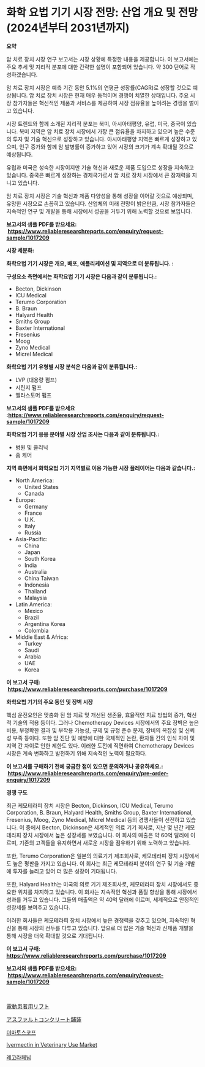 <p><h1>화학 요법 기기 시장 전망: 산업 개요 및 전망 (2024년부터 2031년까지)</h1></p><p><strong>요약</strong></p>
<p><p>암 치료 장치 시장 연구 보고서는 시장 상황에 특정한 내용을 제공합니다. 이 보고서에는 주요 추세 및 지리적 분포에 대한 간략한 설명이 포함되어 있습니다. 약 300 단어로 작성하겠습니다.</p><p>암 치료 장치 시장은 예측 기간 동안 5.1%의 연평균 성장률(CAGR)로 성장할 것으로 예상됩니다. 암 치료 장치 시장은 현재 매우 동적이며 경쟁이 치열한 상태입니다. 주요 시장 참가자들은 혁신적인 제품과 서비스를 제공하여 시장 점유율을 높이려는 경쟁을 벌이고 있습니다.</p><p>시장 트렌드와 함께 소개된 지리적 분포는 북미, 아시아태평양, 유럽, 미국, 중국이 있습니다. 북미 지역은 암 치료 장치 시장에서 가장 큰 점유율을 차지하고 있으며 높은 수준의 투자 및 기술 혁신으로 성장하고 있습니다. 아시아태평양 지역은 빠르게 성장하고 있으며, 인구 증가와 함께 암 발병률이 증가하고 있어 시장의 크기가 계속 확대될 것으로 예상됩니다.</p><p>유럽과 미국은 성숙한 시장이지만 기술 혁신과 새로운 제품 도입으로 성장을 지속하고 있습니다. 중국은 빠르게 성장하는 경제국가로서 암 치료 장치 시장에서 큰 잠재력을 지니고 있습니다.</p><p>암 치료 장치 시장은 기술 혁신과 제품 다양성을 통해 성장을 이어갈 것으로 예상되며, 유망한 시장으로 손꼽히고 있습니다. 산업체의 미래 전망이 밝은만큼, 시장 참가자들은 지속적인 연구 및 개발을 통해 시장에서 성공을 거두기 위해 노력할 것으로 보입니다.</p></p>
<p><strong>보고서의 샘플 PDF를 받으세요: &nbsp;<a href="https://www.reliableresearchreports.com/enquiry/request-sample/1017209">https://www.reliableresearchreports.com/enquiry/request-sample/1017209</a></strong></p>
<p><strong>시장 세분화:</strong></p>
<p><strong> 화학요법 기기 시장은 개요, 배포, 애플리케이션 및 지역으로 더 분류됩니다. :</strong></p>
<p><strong>구성요소 측면에서는 화학요법 기기 시장은 다음과 같이 분류됩니다.:</strong></p>
<p><ul><li>Becton, Dickinson</li><li>ICU Medical</li><li>Terumo Corporation</li><li>B. Braun</li><li>Halyard Health</li><li>Smiths Group</li><li>Baxter International</li><li>Fresenius</li><li>Moog</li><li>Zyno Medical</li><li>Micrel Medical</li></ul></p>
<p><strong> 화학요법 기기 유형별 시장 분석은 다음과 같이 분류됩니다.:</strong></p>
<p><ul><li>LVP (대용량 펌프)</li><li>시린지 펌프</li><li>엘라스토머 펌프</li></ul></p>
<p><strong>보고서의 샘플 PDF를 받으세요 :<a href="https://www.reliableresearchreports.com/enquiry/request-sample/1017209">https://www.reliableresearchreports.com/enquiry/request-sample/1017209</a></strong></p>
<p><strong> 화학요법 기기 응용 분야별 시장 산업 조사는 다음과 같이 분류됩니다.:</strong></p>
<p><ul><li>병원 및 클리닉</li><li>홈 케어</li></ul></p>
<p><strong>지역 측면에서 화학요법 기기 지역별로 이용 가능한 시장 플레이어는 다음과 같습니다.:</strong></p>
<p><ul>
    <li>
        North America:
        <ul>
            <li>United States</li>
            <li>Canada</li>
        </ul>
    </li>
    <li>
        Europe:
        <ul>
            <li>Germany</li>
            <li>France</li>
            <li>U.K.</li>
            <li>Italy</li>
            <li>Russia</li>
        </ul>
    </li>
    <li>
        Asia-Pacific:
        <ul>
            <li>China</li>
            <li>Japan</li>
            <li>South Korea</li>
            <li>India</li>
            <li>Australia</li>
            <li>China Taiwan</li>
            <li>Indonesia</li>
            <li>Thailand</li>
            <li>Malaysia</li>
        </ul>
    </li>
    <li>
        Latin America:
        <ul>
            <li>Mexico</li>
            <li>Brazil</li>
            <li>Argentina Korea</li>
            <li>Colombia</li>
        </ul>
    </li>
    <li>
        Middle East & Africa:
        <ul>
            <li>Turkey</li>
            <li>Saudi</li>
            <li>Arabia</li>
            <li>UAE</li>
            <li>Korea</li>
        </ul>
    </li>
    </ul></p>
<p><strong>이 보고서 구매: &nbsp;<a href="https://www.reliableresearchreports.com/purchase/1017209">https://www.reliableresearchreports.com/purchase/1017209</a></strong></p>
<p><strong>화학요법 기기의 주요 동인 및 장벽 시장</strong></p>
<p><p>핵심 운전요인은 맞춤화 된 암 치료 및 개선된 생존율, 효율적인 치료 방법의 증가, 혁신적 기술의 적용 등이다. 그러나 Chemotherapy Devices 시장에서의 주요 장벽은 높은 비용, 부정확한 결과 및 부작용 가능성, 규제 및 규정 준수 문제, 장비의 복잡성 및 신뢰성 부족 등이다. 또한 암 진단 및 예방에 대한 국제적인 논란, 환자들 간의 인식 차이 및 지역 간 차이로 인한 제한도 있다. 이러한 도전에 직면하여 Chemotherapy Devices 시장은 계속 변화하고 발전하기 위해 지속적인 노력이 필요하다.</p></p>
<p><strong>이 보고서를 구매하기 전에 궁금한 점이 있으면 문의하거나 공유하세요.: &nbsp;<a href="https://www.reliableresearchreports.com/enquiry/pre-order-enquiry/1017209">https://www.reliableresearchreports.com/enquiry/pre-order-enquiry/1017209</a></strong></p>
<p><strong>경쟁 구도</strong></p>
<p><p>최근 케모테라피 장치 시장은 Becton, Dickinson, ICU Medical, Terumo Corporation, B. Braun, Halyard Health, Smiths Group, Baxter International, Fresenius, Moog, Zyno Medical, Micrel Medical 등의 경쟁사들이 선전하고 있습니다. 이 중에서 Becton, Dickinson은 세계적인 의료 기기 회사로, 지난 몇 년간 케모테라피 장치 시장에서 높은 성장세를 보였습니다. 이 회사의 매출은 약 60억 달러에 이르며, 기존의 고객들을 유지하면서 새로운 시장을 점유하기 위해 노력하고 있습니다.</p><p>또한, Terumo Corporation은 일본의 의료기기 제조회사로, 케모테라피 장치 시장에서도 높은 평판을 가지고 있습니다. 이 회사는 최근 케모테라피 분야의 연구 및 기술 개발에 투자를 늘리고 있어 더 많은 성장이 기대됩니다.</p><p>또한, Halyard Health는 미국의 의료 기기 제조회사로, 케모테라피 장치 시장에서도 중요한 위치를 차지하고 있습니다. 이 회사는 지속적인 혁신과 품질 향상을 통해 시장에서 성과를 거두고 있습니다. 그들의 매출액은 약 40억 달러에 이르며, 세계적으로 안정적인 성장세를 보여주고 있습니다.</p><p>이러한 회사들은 케모테라피 장치 시장에서 높은 경쟁력을 갖추고 있으며, 지속적인 혁신을 통해 시장의 선두를 다투고 있습니다. 앞으로 더 많은 기술 혁신과 신제품 개발을 통해 시장을 더욱 확대할 것으로 기대됩니다.</p></p>
<p><strong>이 보고서 구매: &nbsp; <a href="https://www.reliableresearchreports.com/purchase/1017209">https://www.reliableresearchreports.com/purchase/1017209</a></strong></p>
<p><strong>보고서의 샘플 PDF를 받으세요: &nbsp;<a href="https://www.reliableresearchreports.com/enquiry/request-sample/1017209">https://www.reliableresearchreports.com/enquiry/request-sample/1017209</a></strong><strong></strong></p>
<p>&nbsp;</p>
<p><p><a href="https://medium.com/@rudysimonis2023/%E9%9B%BB%E5%8B%95%E6%82%A3%E8%80%85%E3%83%AA%E3%83%95%E3%83%88%E3%81%AE%E5%B8%82%E5%A0%B4%E5%8B%95%E5%90%91-%E5%B8%82%E5%A0%B4%E3%83%88%E3%83%AC%E3%83%B3%E3%83%89-%E6%88%90%E9%95%B7-2024%E5%B9%B4%E3%81%8B%E3%82%892031%E5%B9%B4%E3%81%BE%E3%81%A7%E3%81%AE%E4%BA%88%E6%B8%AC-21a70cc44e5d">電動患者用リフト</a></p><p><a href="https://medium.com/@rudysimonis2023/%E3%82%A2%E3%82%B9%E3%83%95%E3%82%A1%E3%83%AB%E3%83%88%E3%82%B3%E3%83%B3%E3%82%AF%E3%83%AA%E3%83%BC%E3%83%88%E3%83%91%E3%82%A4%E3%83%90%E3%83%BC%E5%B8%82%E5%A0%B4%E3%81%AE%E3%83%88%E3%83%AC%E3%83%B3%E3%83%89%E3%81%A8%E5%B8%82%E5%A0%B4%E5%88%86%E6%9E%90%E3%81%AF-2024%E5%B9%B4%E3%81%8B%E3%82%892031%E5%B9%B4%E3%81%BE%E3%81%A7%E3%81%AE%E4%BA%88%E6%B8%AC%E3%81%95%E3%82%8C%E3%81%A6%E3%81%84%E3%81%BE%E3%81%99-2432a7721b97">アスファルトコンクリート舗装</a></p><p><a href="https://github.com/crfsywufhm81415/Market-Research-Report-List-1/blob/main/5528308189776.md">더마토스코프</a></p><p><a href="https://github.com/Krish2023na/Market-Research-Report-List-3/blob/main/ivermectin-in-veterinary-use-market.md">Ivermectin in Veterinary Use Market</a></p><p><a href="https://medium.com/@percyhagernes9778/%EB%A0%88%EA%B3%A0%EB%9D%BC%ED%8E%98%EB%8B%99-%EC%8B%9C%EC%9E%A5-2031%EB%85%84%EA%B9%8C%EC%A7%80-%EC%84%B1%EA%B3%B5%EC%A0%81%EC%9D%B8-%EB%B9%84%EC%A6%88%EB%8B%88%EC%8A%A4-%EC%A0%84%EB%9E%B5%EC%9D%98-%EC%97%B4%EC%87%A0-51ffd5308ef9">레고라페닙</a></p></p>